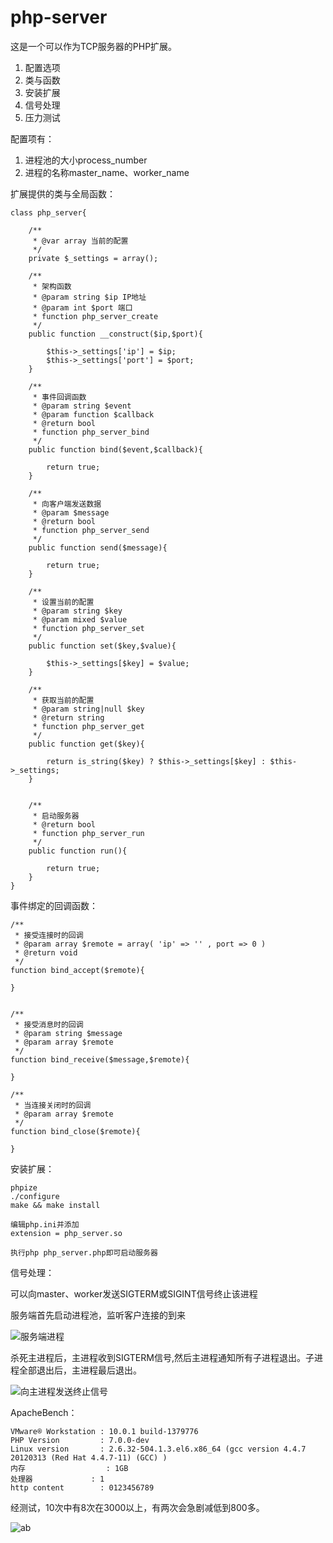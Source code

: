 # php-server #

这是一个可以作为TCP服务器的PHP扩展。

1. 配置选项
2. 类与函数
3. 安装扩展
3. 信号处理
4. 压力测试

配置项有：

1. 进程池的大小process\_number
2. 进程的名称master\_name、worker\_name


扩展提供的类与全局函数：

	class php_server{
	
	    /**
	     * @var array 当前的配置
	     */
	    private $_settings = array();
	
	    /**
	     * 架构函数
	     * @param string $ip IP地址
	     * @param int $port 端口
	     * function php_server_create
	     */
	    public function __construct($ip,$port){
	
	        $this->_settings['ip'] = $ip;
	        $this->_settings['port'] = $port;
	    }
	
	    /**
	     * 事件回调函数
	     * @param string $event
	     * @param function $callback
	     * @return bool
	     * function php_server_bind
	     */
	    public function bind($event,$callback){
	
	        return true;
	    }
	
	    /**
	     * 向客户端发送数据
	     * @param $message
	     * @return bool
	     * function php_server_send
	     */
	    public function send($message){
	
	        return true;
	    }
	
	    /**
	     * 设置当前的配置
	     * @param string $key
	     * @param mixed $value
	     * function php_server_set
	     */
	    public function set($key,$value){
	
	        $this->_settings[$key] = $value;
	    }
	
	    /**
	     * 获取当前的配置
	     * @param string|null $key
	     * @return string
	     * function php_server_get
	     */
	    public function get($key){
	
	        return is_string($key) ? $this->_settings[$key] : $this->_settings;
	    }
	
	
	    /**
	     * 启动服务器
	     * @return bool
	     * function php_server_run
	     */
	    public function run(){
	
	        return true;
	    }
	}


事件绑定的回调函数：

	/**
	 * 接受连接时的回调
	 * @param array $remote = array( 'ip' => '' , port => 0 )
	 * @return void
	 */
	function bind_accept($remote){
	
	}
	
	
	/**
	 * 接受消息时的回调
	 * @param string $message
	 * @param array $remote
	 */
	function bind_receive($message,$remote){
	
	}
	
	/**
	 * 当连接关闭时的回调
	 * @param array $remote
	 */
	function bind_close($remote){
	
	}


安装扩展：

	phpize
	./configure
	make && make install
	
	编辑php.ini并添加
	extension = php_server.so
	
	执行php php_server.php即可启动服务器

信号处理：

可以向master、worker发送SIGTERM或SIGINT信号终止该进程

服务端首先启动进程池，监听客户连接的到来

![服务端进程](https://raw.githubusercontent.com/Yaoguais/php-server/master/images/server.png)


杀死主进程后，主进程收到SIGTERM信号,然后主进程通知所有子进程退出。子进程全部退出后，主进程最后退出。

![向主进程发送终止信号](https://raw.githubusercontent.com/Yaoguais/php-server/master/images/kill.png)


ApacheBench：

	VMware® Workstation : 10.0.1 build-1379776
	PHP Version			: 7.0.0-dev
	Linux version		: 2.6.32-504.1.3.el6.x86_64 (gcc version 4.4.7 20120313 (Red Hat 4.4.7-11) (GCC) )
	内存					: 1GB
	处理器				: 1
	http content		: 0123456789

经测试，10次中有8次在3000以上，有两次会急剧减低到800多。

![ab](https://raw.githubusercontent.com/Yaoguais/php-server/master/images/bench.png)
